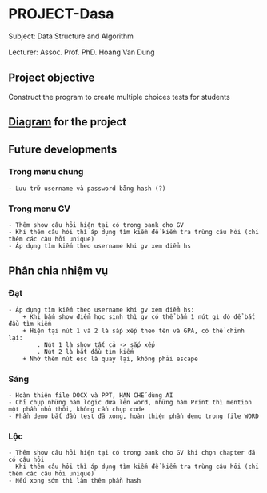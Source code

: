 # PROJECT-Dasa
Subject: Data Structure and Algorithm

Lecturer: Aѕѕoᴄ. Prof. PhD. Hoang Van Dung

## Project objective
Construct the program to create multiple choices tests for students

## [Diagram](https://app.creately.com/d/ubm0IpeD01G) for the project

## Future developments
### Trong menu chung
    - Lưu trữ username và password bằng hash (?)
### Trong menu GV
    - Thêm show câu hỏi hiện tại có trong bank cho GV
    - Khi thêm câu hỏi thì áp dụng tìm kiếm để kiểm tra trùng câu hỏi (chỉ thêm các câu hỏi unique)
    - Áp dụng tìm kiếm theo username khi gv xem điểm hs

## Phân chia nhiệm vụ
### Đạt
    - Áp dụng tìm kiếm theo username khi gv xem điểm hs:
        + Khi bấm show điểm học sinh thì gv có thể bấm 1 nút gì đó để bắt đầu tìm kiếm
        + Hiện tại nút 1 và 2 là sắp xếp theo tên và GPA, có thể chỉnh lại:
            . Nút 1 là show tất cả -> sắp xếp
            . Nút 2 là bắt đầu tìm kiếm
        + Nhớ thêm nút esc là quay lại, không phải escape
### Sáng
    - Hoàn thiện file DOCX và PPT, HẠN CHẾ dùng AI
    - Chỉ chụp những hàm logic đưa lên word, những hàm Print thì mention một phần nhỏ thôi, không cần chụp code
    - Phần demo bắt đầu test đã xong, hoàn thiện phần demo trong file WORD

### Lộc
    - Thêm show câu hỏi hiện tại có trong bank cho GV khi chọn chapter đã có câu hỏi
    - Khi thêm câu hỏi thì áp dụng tìm kiếm để kiểm tra trùng câu hỏi (chỉ thêm các câu hỏi unique)
    - Nếu xong sớm thì làm thêm phần hash

